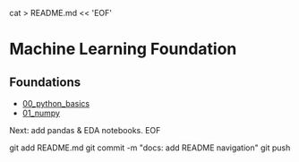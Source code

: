 cat > README.md << 'EOF'
# Machine Learning Foundation

## Foundations
- [00_python_basics](./notebooks/00_foundations/00_python_basics.ipynb)
- [01_numpy](./notebooks/00_foundations/01_numpy.ipynb)

Next: add pandas & EDA notebooks.
EOF

git add README.md
git commit -m "docs: add README navigation"
git push
